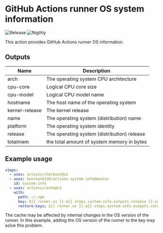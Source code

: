 # GitHub Actions runner OS system information

![Release](https://img.shields.io/github/v/release/kenchan0130/actions-system-info)
![Nigthly](https://github.com/kenchan0130/actions-system-info/workflows/Nigthly/badge.svg)

This action provides GitHub Actions runner OS information.

## Outputs

Name|Description
---|---
arch|The operating system CPU architecture
cpu-core|Logical CPU core size
cpu-model|Logical CPU model name
hostname|The host name of the operating system
kernel-release|The kernel release
name|The operating system (distribution) name
platform|The operating system identity
release|The operating system (distribution) release
totalmem|the total amount of system memory in bytes

## Example usage

```yaml
steps:
  - uses: actions/checkout@v2
  - uses: kenchan0130/actions-system-info@master
    id: system-info
  - uses: actions/cache@v2
    with:
      path: ~/.npm
      key: ${{ runner.os }}-${{ steps.system-info.outputs.release }}-node-${{ hashFiles('**/package-lock.json') }}
      restore-keys: ${{ runner.os }}-${{ steps.system-info.outputs.release }}-node-
```

The cache may be affected by internal changes in the OS version of the runner.
In this example, adding the OS version of the runner to the key may solve this problem.
